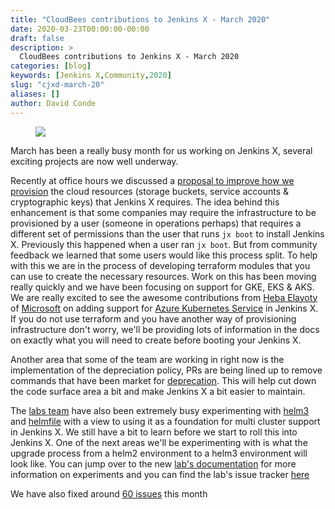 ```yaml
---
title: "CloudBees contributions to Jenkins X - March 2020"
date: 2020-03-23T00:00:00-00:00
draft: false
description: >
  CloudBees contributions to Jenkins X - March 2020
categories: [blog]
keywords: [Jenkins X,Community,2020]
slug: "cjxd-march-20"
aliases: []
author: David Conde
---
```


<figure>
<img src="/images/logo/cloudbees.png"/>
</figure>

March has been a really busy month for us working on Jenkins X, several exciting projects are now well underway. 

Recently at office hours we discussed a [proposal to improve how we provision](https://github.com/jenkins-x/enhancements/tree/master/proposals/3) the cloud resources (storage buckets, service accounts & cryptographic keys) that Jenkins X requires.
The idea behind this enhancement is that some companies may require the infrastructure to be provisioned by a user (someone in operations perhaps) that requires a different set of permissions than the user that runs `jx boot` to install Jenkins X.
Previously this happened when a user ran `jx boot`. But from community feedback we learned that some users would like this process split. 
To help with this we are in the process of developing terraform modules that you can use to create the necessary resources. 
Work on this has been moving really quickly and we have been focusing on support for GKE, EKS & AKS.
We are really excited to see the awesome contributions from [Heba Elayoty](https://github.com/helayoty) of [Microsoft](https://www.microsoft.com) on adding support for [Azure Kubernetes Service](https://docs.microsoft.com/en-us/azure/aks/) in Jenkins X.
If you do not use terraform and you have another way of provisioning infrastructure don't worry, we'll be providing lots of information in the docs on exactly what you will need to create before booting your Jenkins X.

Another area that some of the team are working in right now is the implementation of the depreciation policy, PRs are being lined up to remove commands that have been market for [deprecation](https://jenkins-x.io/commands/deprecation/). This will help cut down the code surface area a bit and make Jenkins X a bit easier to maintain. 


The [labs team](https://github.com/jenkins-x-labs) have also been extremely busy experimenting with [helm3](https://helm.sh/blog/helm-3-released/) and [helmfile](https://github.com/roboll/helmfile) with a view to using it as a foundation for multi cluster support in Jenkins X.
We still have a bit to learn before we start to roll this into Jenkins X. One of the next areas we'll be experimenting with is what the upgrade process from a helm2 environment to a helm3 environment will look like. 
You can jump over to the new [lab's documentation](https://jenkins-x.io/docs/labs/) for more information on experiments and you can find the lab's issue tracker [here](https://github.com/jenkins-x-labs/issues/issues) 


We have also fixed around [60 issues](https://github.com/jenkins-x/jx/issues?q=is%3Aissue+is%3Aclosed+updated%3A2020-03-01..2020-03-25+-label%3Alifecycle%2Frotten+) this month


